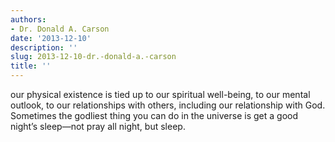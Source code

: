 ```yaml
---
authors:
- Dr. Donald A. Carson
date: '2013-12-10'
description: ''
slug: 2013-12-10-dr.-donald-a.-carson
title: ''
---
```

our physical existence is tied up to our spiritual well-being, to our mental outlook, to our relationships with others, including our relationship with God. Sometimes the godliest thing you can do in the universe is get a good night’s sleep—not pray all night, but sleep.




